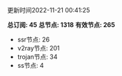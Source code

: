 更新时间2022-11-21 00:41:25

**总订阅: 45**
**总节点: 1318**
**有效节点: 265**
- ssr节点: 26
- v2ray节点: 201
- trojan节点: 34
- ss节点: 4

